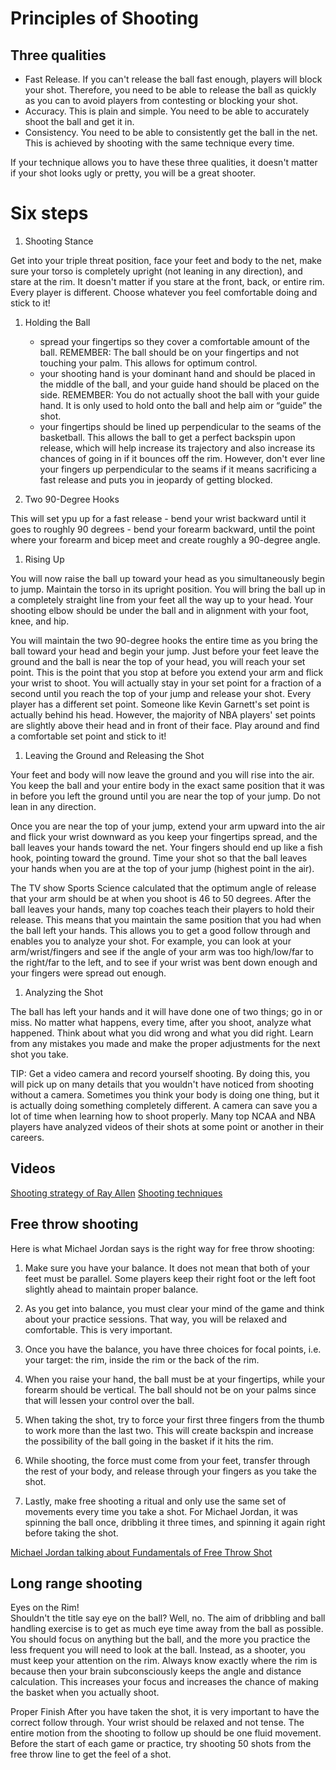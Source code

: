 # Principles of Shooting

## Three qualities

- Fast Release. If you can't release the ball fast enough, players will block your shot. Therefore, you need to be able to release the ball as quickly as you can to avoid players from contesting or blocking your shot.
- Accuracy. This is plain and simple. You need to be able to accurately shoot the ball and get it in.
- Consistency. You need to be able to consistently get the ball in the net. This is achieved by shooting with the same technique every time.

If your technique allows you to have these three qualities, it doesn't matter if your shot looks ugly or pretty, you will be a great shooter.

# Six steps

1. Shooting Stance

Get into your triple threat position, face your feet and body to the net, make sure your torso is completely upright (not leaning in any direction), and stare at the rim. It doesn't matter if you stare at the front, back, or entire rim. Every player is different. Choose whatever you feel comfortable doing and stick to it!

1. Holding the Ball

	- spread your fingertips so they cover a comfortable amount of the ball. REMEMBER: The ball should be on your fingertips and not touching your palm. This allows for optimum control.
	- your shooting hand is your dominant hand and should be placed in the middle of the ball, and your guide hand should be placed on the side. REMEMBER: You do not actually shoot the ball with your guide hand. It is only used to hold onto the ball and help aim or “guide” the shot.
	- your fingertips should be lined up perpendicular to the seams of the basketball. This allows the ball to get a perfect backspin upon release, which will help increase its trajectory and also increase its chances of going in if it bounces off the rim. However, don't ever line your fingers up perpendicular to the seams if it means sacrificing a fast release and puts you in jeopardy of getting blocked.

1. Two 90-Degree Hooks

This will set ypu up for a fast release
	- bend your wrist backward until it goes to roughly 90 degrees
	- bend your forearm backward, until the point where your forearm and bicep meet and create roughly a 90-degree angle.

1. Rising Up

You will now raise the ball up toward your head as you simultaneously begin to jump. Maintain the torso in its upright position. You will bring the ball up in a completely straight line from your feet all the way up to your head. Your shooting elbow should be under the ball and in alignment with your foot, knee, and hip.

You will maintain the two 90-degree hooks the entire time as you bring the ball toward your head and begin your jump. Just before your feet leave the ground and the ball is near the top of your head, you will reach your set point. This is the point that you stop at before you extend your arm and flick your wrist to shoot. You will actually stay in your set point for a fraction of a second until you reach the top of your jump and release your shot. Every player has a different set point. Someone like Kevin Garnett's set point is actually behind his head.  However, the majority of NBA players' set points are slightly above their head and in front of their face. Play around and find a comfortable set point and stick to it!

1. Leaving the Ground and Releasing the Shot

Your feet and body will now leave the ground and you will rise into the air. You keep the ball and your entire body in the exact same position that it was in before you left the ground until you are near the top of your jump. Do not lean in any direction.  

Once you are near the top of your jump, extend your arm upward into the air and flick your wrist downward as you keep your fingertips spread, and the ball leaves your hands toward the net. Your fingers should end up like a fish hook, pointing toward the ground. Time your shot so that the ball leaves your hands when you are at the top of your jump (highest point in the air).

The TV show Sports Science calculated that the optimum angle of release that your arm should be at when you shoot is 46 to 50 degrees. After the ball leaves your hands, many top coaches teach their players to hold their release. This means that you maintain the same position that you had when the ball left your hands. This allows you to get a good follow through and enables you to analyze your shot. For example, you can look at your arm/wrist/fingers and see if the angle of your arm was too high/low/far to the right/far to the left, and to see if your wrist was bent down enough and your fingers were spread out enough.

1. Analyzing the Shot

The ball has left your hands and it will have done one of two things; go in or miss. No matter what happens, every time, after you shoot, analyze what happened. Think about what you did wrong and what you did right. Learn from any mistakes you made and make the proper adjustments for the next shot you take.

TIP: Get a video camera and record yourself shooting. By doing this, you will pick up on many details that you wouldn't have noticed from shooting without a camera. Sometimes you think your body is doing one thing, but it is actually doing something completely different. A camera can save you a lot of time when learning how to shoot properly. Many top NCAA and NBA players have analyzed videos of their shots at some point or another in their careers.

## Videos

[Shooting strategy of Ray Allen](http://youtu.be/_-97OwrNVCE)
[Shooting techniques](http://youtu.be/MQKKNx3KHXw)

## Free throw shooting

Here is what Michael Jordan says is the right way for free throw shooting:

1. Make sure you have your balance. It does not mean that both of your feet must be parallel. Some players keep their right foot or the left foot slightly ahead to maintain proper balance.

2. As you get into balance, you must clear your mind of the game and think about your practice sessions. That way, you will be relaxed and comfortable. This is very important.

3. Once you have the balance, you have three choices for focal points, i.e. your target: the rim, inside the rim or the back of the rim.  

4. When you raise your hand, the ball must be at your fingertips, while your forearm should be vertical. The ball should not be on your palms since that will lessen your control over the ball.

5. When taking the shot, try to force your first three fingers from the thumb to work more than the last two. This will create backspin and increase the possibility of the ball going in the basket if it hits the rim.

6. While shooting, the force must come from your feet, transfer through the rest of your body, and release through your fingers as you take the shot.

7. Lastly, make free shooting a ritual and only use the same set of movements every time you take a shot. For Michael Jordan, it was spinning the ball once, dribbling it three times, and spinning it again right before taking the shot.

[Michael Jordan talking about Fundamentals of Free Throw Shot](http://youtu.be/sZ-xjCGuW3U)

## Long range shooting

Eyes on the Rim!  
Shouldn't the title say eye on the ball? Well, no. The aim of dribbling and ball handling exercise is to get as much eye time away from the ball as possible. You should focus on anything but the ball, and the more you practice the less frequent you will need to look at the ball. Instead, as a shooter, you must keep your attention on the rim. Always know exactly where the rim is because then your brain subconsciously keeps the angle and distance calculation. This increases your focus and increases the chance of making the basket when you actually shoot.

Proper Finish 
After you have taken the shot, it is very important to have the correct follow through. Your wrist should be relaxed and not tense. The entire motion from the shooting to follow up should be one fluid movement.  Before the start of each game or practice, try shooting 50 shots from the free throw line to get the feel of a shot.
